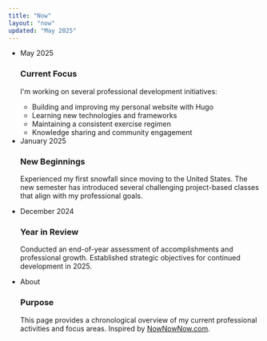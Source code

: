 ```yaml
---
title: "Now"
layout: "now"
updated: "May 2025"
---
```


<ul>
  <li>
    <div class="timeline-date">May 2025</div>
    <h3>Current Focus</h3>
    <p>I'm working on several professional development initiatives:</p>
    <ul>
      <li>Building and improving my personal website with Hugo</li>
      <li>Learning new technologies and frameworks</li>
      <li>Maintaining a consistent exercise regimen</li>
      <li>Knowledge sharing and community engagement</li>
    </ul>
  </li>

  <li>
    <div class="timeline-date">January 2025</div>
    <h3>New Beginnings</h3>
    <p>Experienced my first snowfall since moving to the United States. The new semester has introduced several challenging project-based classes that align with my professional goals.</p>
  </li>

  <li>
    <div class="timeline-date">December 2024</div>
    <h3>Year in Review</h3>
    <p>Conducted an end-of-year assessment of accomplishments and professional growth. Established strategic objectives for continued development in 2025.</p>
  </li>

  <li>
    <div class="timeline-date">About</div>
    <h3>Purpose</h3>
    <p>This page provides a chronological overview of my current professional activities and focus areas. Inspired by <a href="https://nownownow.com/">NowNowNow.com</a>.</p>
  </li>
</ul>
